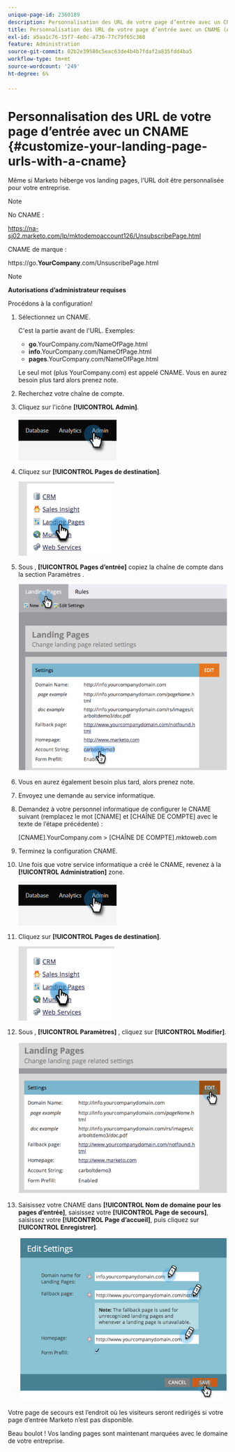 ```yaml
---
unique-page-id: 2360189
description: Personnalisation des URL de votre page d’entrée avec un CNAME (Administration) - Documents Marketo - Documentation du produit
title: Personnalisation des URL de votre page d’entrée avec un CNAME (Administration)
exl-id: a5aa1c76-15f7-4e8c-a736-77c79f65c368
feature: Administration
source-git-commit: 02b2e39580c5eac63de4b4b7fdaf2a835fdd4ba5
workflow-type: tm+mt
source-wordcount: '249'
ht-degree: 6%

---
```


# Personnalisation des URL de votre page d’entrée avec un CNAME  {#customize-your-landing-page-urls-with-a-cname}

Même si Marketo héberge vos landing pages, l’URL doit être personnalisée pour votre entreprise.

>[!NOTE]
>
>No CNAME :
>
>https://na-sj02.marketo.com/lp/mktodemoaccount126/UnsubscribePage.html
>
>CNAME de marque :
>
>https://go.**YourCompany**.com/UnsuscribePage.html

>[!NOTE]
>
>**Autorisations d’administrateur requises**

Procédons à la configuration!

1. Sélectionnez un CNAME.

   C&#39;est la partie avant de l&#39;URL. Exemples:

   * **go**.YourCompany.com/NameOfPage.html
   * **info**.YourCompany.com/NameOfPage.html
   * **pages**.YourCompany.com/NameOfPage.html

   Le seul mot (plus YourCompany.com) est appelé CNAME. Vous en aurez besoin plus tard alors prenez note.

1. Recherchez votre chaîne de compte.

1. Cliquez sur l&#39;icône **[!UICONTROL Admin]**.

   ![](assets/customize-your-landing-page-urls-with-a-cname-1.png)

1. Cliquez sur **[!UICONTROL Pages de destination]**.

   ![](assets/customize-your-landing-page-urls-with-a-cname-2.png)

1. Sous , **[!UICONTROL Pages d’entrée]** copiez la chaîne de compte dans la section Paramètres .

   ![](assets/customize-your-landing-page-urls-with-a-cname-3.png)

1. Vous en aurez également besoin plus tard, alors prenez note.

1. Envoyez une demande au service informatique.

1. Demandez à votre personnel informatique de configurer le CNAME suivant (remplacez le mot [CNAME] et [CHAÎNE DE COMPTE] avec le texte de l’étape précédente) :

   [CNAME].YourCompany.com > [CHAÎNE DE COMPTE].mktoweb.com

1. Terminez la configuration CNAME.

1. Une fois que votre service informatique a créé le CNAME, revenez à la **[!UICONTROL Administration]** zone.

   ![](assets/customize-your-landing-page-urls-with-a-cname-4.png)

1. Cliquez sur **[!UICONTROL Pages de destination]**.

   ![](assets/customize-your-landing-page-urls-with-a-cname-5.png)

1. Sous , **[!UICONTROL Paramètres]** , cliquez sur **[!UICONTROL Modifier]**.

   ![](assets/customize-your-landing-page-urls-with-a-cname-6.png)

1. Saisissez votre CNAME dans **[!UICONTROL Nom de domaine pour les pages d’entrée]**, saisissez votre **[!UICONTROL Page de secours]**, saisissez votre **[!UICONTROL Page d’accueil]**, puis cliquez sur **[!UICONTROL Enregistrer]**.

   ![](assets/customize-your-landing-page-urls-with-a-cname-7.png)

Votre page de secours est l’endroit où les visiteurs seront redirigés si votre page d’entrée Marketo n’est pas disponible.

Beau boulot ! Vos landing pages sont maintenant marquées avec le domaine de votre entreprise.
